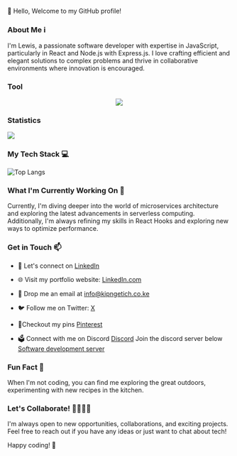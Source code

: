 👋 Hello, Welcome to my GitHub profile!

### About Me ℹ️
I'm Lewis, a passionate software developer with expertise in JavaScript, particularly in React and Node.js with Express.js. I love crafting efficient and elegant solutions to complex problems and thrive in collaborative environments where innovation is encouraged.

### Tool
<p align="center">
  <a href="https://skillicons.dev">
    <img src="https://skillicons.dev/icons?i=androidstudio,angular,arduino,aws,azure,babel,bash,bitbucket,bootstrap,c,cs,cpp,css,cypress,discord,docker,dotnet,express,figma,firebase,git,github,githubactions,html,java,js,md,mongodb,netlify,nextjs,nodejs,npm,pnpm,postman,py,react,redux,sass,stackoverflow,tailwind,terraform,ts,vercel,visualstudio,vite,vscode,yarn" />
  </a>
</p>

### Statistics
<picture>
  <source
    srcset="https://github-readme-stats.vercel.app/api?username=usr-0123&show_icons=true&theme=radical"
    media="(prefers-color-scheme: dark)"
  />
  <source
    srcset="https://github-readme-stats.vercel.app/api?username=usr-0123&show_icons=true"
    media="(prefers-color-scheme: light), (prefers-color-scheme: no-preference)"
  />
  <img src="https://github-readme-stats.vercel.app/api?username=usr-0123&show_icons=true" />
</picture>

### My Tech Stack 💻
![Top Langs](https://github-readme-stats.vercel.app/api/top-langs/?username=usr-0123&hide_progress=true&theme=dark)

### What I'm Currently Working On 🚀
Currently, I'm diving deeper into the world of microservices architecture and exploring the latest advancements in serverless computing. Additionally, I'm always refining my skills in React Hooks and exploring new ways to optimize performance.

### Get in Touch 📫
- 💼 Let's connect on [LinkedIn](https://www.linkedin.com/in/lewis-k-89bbba294?utm_source=share&utm_campaign=share_via&utm_content=profile&utm_medium=android_app)

- 🌐 Visit my portfolio website: [LinkedIn.com](https://www.linkedin.com/in/lewis-k-89bbba294?utm_source=share&utm_campaign=share_via&utm_content=profile&utm_medium=android_app)

- 📧 Drop me an email at [info@kipngetich.co.ke](mailto:fixedzone365@example.com)

- 🐦 Follow me on Twitter: [X](https://x.com/x_user_0123?t=0tIEWTZimhRwsIba8k32rQ&s=09)

- 📍Checkout my pins [Pinterest](https://pin.it/5qVkjxPLH) 

- 🗳️ Connect with me on Discord
[Discord](https://discord.com/invite/gTfNXazz)
Join the discord server below
[Software development server](https://discord.com/invite/kvHbrWjc) 

### Fun Fact 🎉 
When I'm not coding, you can find me exploring the great outdoors, experimenting with new recipes in the kitchen. 

### Let's Collaborate! 👩‍💻👨‍💻
I'm always open to new opportunities, collaborations, and exciting projects. Feel free to reach out if you have any ideas or just want to chat about tech!

Happy coding! 🚀
